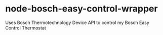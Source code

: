 # node-bosch-easy-control-wrapper
Uses Bosch Thermotechnology Device API to control my Bosch Easy Control Thermostat
